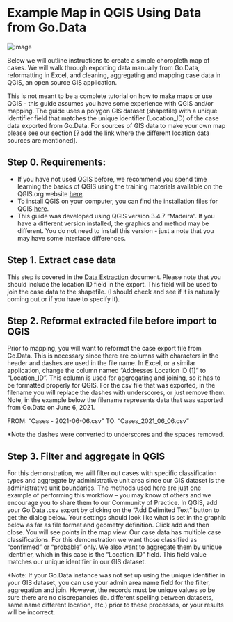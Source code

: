 # Example Map in QGIS Using Data from Go.Data

![image](https://user-images.githubusercontent.com/19505814/122239678-21581d00-ce8f-11eb-8b3e-5a9bfdcd7649.png)

Below we will outline instructions to create a simple choropleth map of cases. We will walk through exporting data manually from Go.Data, reformatting in Excel, and cleaning, aggregating and mapping case data in QGIS, an open source GIS application.

This is not meant to be a complete tutorial on how to make maps or use QGIS - this guide assumes you have some experience with QGIS and/or mapping. The guide uses a polygon GIS dataset (shapefile) with a unique identifier field that matches the unique identifier (Location_ID) of the case data exported from Go.Data. For sources of GIS data to make your own map please see our section [? add the link where the different location data sources are mentioned].

## Step 0. Requirements:
- If you have not used QGIS before, we recommend you spend time learning the basics of QGIS using the training materials available on the QGIS.org website [here](https://qgis.org/en/site/forusers/trainingmaterial/index.html). 
- To install QGIS on your computer, you can find the installation files for QGIS [here](https://qgis.org/en/site/forusers/download.html). 
- This guide was developed using QGIS version 3.4.7 “Madeira”. If you have a different version installed, the graphics and method may be different. You do not need to install this version - just a note that you may have some interface differences.

## Step 1. Extract case data
This step is covered in the [Data Extraction](https://worldhealthorganization.github.io/godata/data-extraction/) document. Please note that you should include the location ID field in the export. This field will be used to join the case data to the shapefile. (I should check and see if it is naturally coming out or if you have to specify it).

## Step 2. Reformat extracted file before import to QGIS 
Prior to mapping, you will want to reformat the case export file from Go.Data. This is necessary since there are columns with characters in the header and dashes are used in the file name. In Excel, or a similar application, change the column named “Addresses Location ID (1)” to “Location_ID”. This column is used for aggregating and joining, so it has to be formatted properly for QGIS. For the csv file that was exported, in the filename you will replace the dashes with underscores, or just remove them. Note, in the example below the filename represents data that was exported from Go.Data on June 6, 2021.

FROM: “Cases - 2021-06-06.csv”
TO: “Cases_2021_06_06.csv”

*Note the dashes were converted to underscores and the spaces removed.

## Step 3. Filter and aggregate in QGIS
For this demonstration, we will filter out cases with specific classification types and aggregate by administrative unit area since our GIS dataset is the administrative unit boundaries. The methods used here are just one example of performing this workflow – you may know of others and we encourage you to share them to our Community of Practice. 
In QGIS, add your Go.Data .csv export by clicking on the “Add Delimited Text” button to get the dialog below. Your settings should look like what is set in the graphic below as far as file format and geometry definition. Click add and then close. You will see points in the map view.
Our case data has multiple case classifications. For this demonstration we want those classified as “confirmed” or “probable” only. We also want to aggregate them by unique identifier, which in this case is the “Location_ID” field. This field value matches our unique identifier in our GIS dataset. 

*Note: If your Go.Data instance was not set up using the unique identifier in your GIS dataset, you can use your admin area name field for the filter, aggregation and join. However, the records must be unique values so be sure there are no discrepancies (ie. different spelling between datasets, same name different location, etc.) prior to these processes, or your results will be incorrect.

